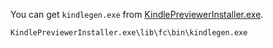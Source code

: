 You can get `kindlegen.exe` from [KindlePreviewerInstaller.exe](https://www.amazon.com/Kindle-Previewer/b?node=21381691011).
```
KindlePreviewerInstaller.exe\lib\fc\bin\kindlegen.exe
```

